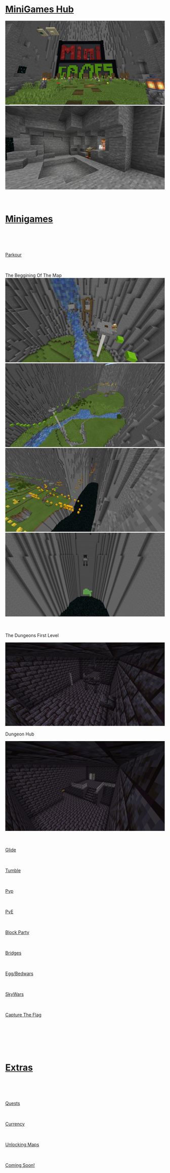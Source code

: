 <h1 style="text-decoration:underline;">MiniGames Hub</h1>
<img src="Minigames.PNG" alt="Minigames">
<img src="Minigames2.PNG" alt="Minigames">
<p>ㅤ</p>

<h1 style="text-decoration:underline;">Minigames</h1>

<p>ㅤ</p>
<p>ㅤ</p>

<p style="text-decoration:underline;">Parkour</p>
<p>ㅤ</p>
<p>The Beggining Of The Map
<img src="Minigames Parkour1.PNG" alt="Minigames">
<img src="MiniGames Parkour2.PNG" alt="Minigames">
<img src="Minigames Parkour3.PNG" alt="Minigames">
<img src="Minigames Parkour4.PNG" alt="Minigames">
<p>ㅤ</p>
<p>The Dungeons First Level</p>
<img src="Minigames Parkour Dungeon1.PNG" alt="Minigames">
<p>Dungeon Hub</p>
<img src="Minigames Parkour Dungeon2.PNG" alt="Minigames">

<p>ㅤ</p>

<p style="text-decoration:underline;">Glide</p>
<p>ㅤ</p>
<p style="text-decoration:underline;">Tumble</p>
<p>ㅤ</p>
<p style="text-decoration:underline;">Pvp</p>
<p>ㅤ</p>
<p style="text-decoration:underline;">PvE</p>
<p>ㅤ</p>
<p style="text-decoration:underline;">Block Party</p>
<p>ㅤ</p>
<p style="text-decoration:underline;">Bridges</p>
<p>ㅤ</p>
<p style="text-decoration:underline;">Egg/Bedwars</p>
<p>ㅤ</p>
<p style="text-decoration:underline;">SkyWars</p>
<p>ㅤ</p>
<p style="text-decoration:underline;">Capture The Flag</p>

<p>ㅤ</p>
<p>ㅤ</p>
<p>ㅤ</p>

<h1 style="text-decoration:underline;">Extras</h1>
<p>ㅤ</p>
<p>ㅤ</p>
<p style="text-decoration:underline;">Quests</p>
<p>ㅤ</p>
<p style="text-decoration:underline;">Currency</p>
<p>ㅤ</p>
<p style="text-decoration:underline;">Unlocking Maps</p>
<p>ㅤ</p>
<p style="text-decoration:underline;">Coming Soon!</p>
